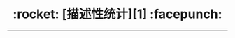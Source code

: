 <h1 align = "center">:rocket: [描述性统计][1] :facepunch:</h1>

---
[1]: https://github.com/Jie-Yuan/gcForest
